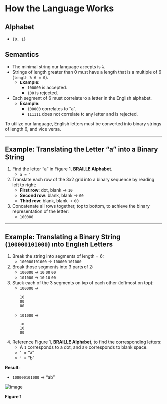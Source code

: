 # How the Language Works

## Alphabet
- `{0, 1}`

## Semantics
- The minimal string our language accepts is `λ`.  
- Strings of length greater than 0 must have a length that is a multiple of 6 (`length % 6 = 0`).  
  - **Example**:  
    - `100000` is accepted.  
    - `100` is rejected.  
- Each segment of 6 must correlate to a letter in the English alphabet.  
  - **Example**:  
    - `100000` correlates to “a”.  
    - `111111` does not correlate to any letter and is rejected.  

To utilize our language, English letters must be converted into binary strings of length 6, and vice versa.

---

## Example: Translating the Letter “a” into a Binary String

1. Find the letter “a” in Figure 1, **BRAILLE Alphabet**.  
   - `a = ⠁`  
2. Translate each row of the 3x2 grid into a binary sequence by reading left to right:  
   - **First row**: dot, blank → `10`  
   - **Second row**: blank, blank → `00`  
   - **Third row**: blank, blank → `00`  
3. Concatenate all rows together, top to bottom, to achieve the binary representation of the letter:  
   - `100000`

---

## Example: Translating a Binary String (`100000101000`) into English Letters

1. Break the string into segments of length = 6:  
   - `100000101000` → `100000` `101000`
2. Break those segments into 3 parts of 2:  
   - `100000` → `10` `00` `00`  
   - `101000` → `10` `10` `00`  
3. Stack each of the 3 segments on top of each other (leftmost on top):  
   - `100000` →  
     ```
     10
     00
     00
     ```  
   - `101000` →  
     ```
     10
     10
     00
     ```  
4. Reference Figure 1, **BRAILLE Alphabet**, to find the corresponding letters:  
   - A `1` corresponds to a dot, and a `0` corresponds to blank space.  
   - `⠁` = “a”  
   - `⠃` = “b”  

**Result**:  
- `100000101000` → “ab”

![image](https://github.com/user-attachments/assets/31042701-243a-4432-b4be-baa7d5d8add4)

**Figure 1**
